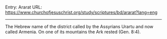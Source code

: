 Entry: Ararat
URL: https://www.churchofjesuschrist.org/study/scriptures/bd/ararat?lang=eng

---

The Hebrew name of the district called by the Assyrians Urartu and now called Armenia. On one of its mountains the Ark rested (Gen. 8:4).
